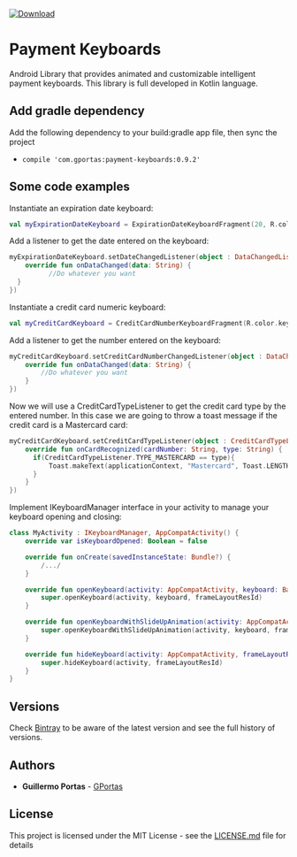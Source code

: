  [ ![Download](https://api.bintray.com/packages/gportas/maven/payment-keyboards/images/download.svg) ](https://bintray.com/gportas/maven/payment-keyboards/_latestVersion)

# Payment Keyboards

Android Library that provides animated and customizable intelligent payment keyboards. This library is full developed in Kotlin language.

## Add gradle dependency

Add the following dependency to your build:gradle app file, then sync the project

- `compile 'com.gportas:payment-keyboards:0.9.2'`

## Some code examples

Instantiate an expiration date keyboard:

```kotlin
val myExpirationDateKeyboard = ExpirationDateKeyboardFragment(20, R.color.keyboardPrimaryColor, R.color.keyboardSecondaryColor, R.color.keyboardPrimaryTextColor, R.color.keyboardSecondaryTextColor)
```

Add a listener to get the date entered on the keyboard:

```kotlin
myExpirationDateKeyboard.setDateChangedListener(object : DataChangedListener() {
	override fun onDataChanged(data: String) {
    	  //Do whatever you want
  }
})
```

Instantiate a credit card numeric keyboard:

```kotlin
val myCreditCardKeyboard = CreditCardNumberKeyboardFragment(R.color.keyboardPrimaryColor, R.color.keyboardSecondaryColor, R.color.keyboardPrimaryTextColor, R.color.keyboardSecondaryTextColor)
```

Add a listener to get the number entered on the keyboard:

```kotlin
myCreditCardKeyboard.setCreditCardNumberChangedListener(object : DataChangedListener() {
    override fun onDataChanged(data: String) {
        //Do whatever you want
    }
})
```

Now we will use a CreditCardTypeListener to get the credit card type by the entered number. In this case we are going to throw a toast message if the credit card is a Mastercard card:

```kotlin
myCreditCardKeyboard.setCreditCardTypeListener(object : CreditCardTypeListener(){
    override fun onCardRecognized(cardNumber: String, type: String) {
      if(CreditCardTypeListener.TYPE_MASTERCARD == type){
          Toast.makeText(applicationContext, "Mastercard", Toast.LENGTH_SHORT).show()
      }
    }
})
```

Implement IKeyboardManager interface in your activity to manage your keyboard opening and closing:

```kotlin
class MyActivity : IKeyboardManager, AppCompatActivity() { 
    override var isKeyboardOpened: Boolean = false

    override fun onCreate(savedInstanceState: Bundle?) {
        /.../
    }

    override fun openKeyboard(activity: AppCompatActivity, keyboard: BaseKeyboardFragment, frameLayoutResId: Int) {
        super.openKeyboard(activity, keyboard, frameLayoutResId)
    }

    override fun openKeyboardWithSlideUpAnimation(activity: AppCompatActivity, keyboard: BaseKeyboardFragment, frameLayoutResId: Int) {
        super.openKeyboardWithSlideUpAnimation(activity, keyboard, frameLayoutResId)
    }

    override fun hideKeyboard(activity: AppCompatActivity, frameLayoutResId: Int) {
        super.hideKeyboard(activity, frameLayoutResId)
    }
}
```

## Versions

Check [Bintray](https://bintray.com/gportas/maven/payment-keyboards) to be aware of the latest version and see the full history of versions.

## Authors

* **Guillermo Portas** - [GPortas](https://github.com/gportas)

## License

This project is licensed under the MIT License - see the [LICENSE.md](LICENSE.md) file for details
